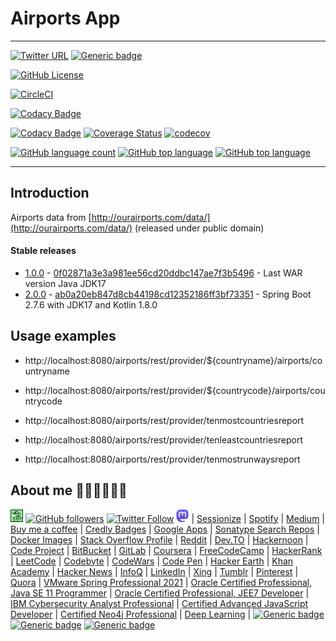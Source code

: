 # Airports App

---

[![Twitter URL](https://img.shields.io/twitter/url?logoColor=blue&style=social&url=https%3A%2F%2Fimg.shields.io%2Ftwitter%2Furl%3Fstyle%3Dsocial)](https://twitter.com/intent/tweet?text=%20Checkout%20this%20%40github%20repo%20by%20%40joaofse%20%F0%9F%91%A8%F0%9F%8F%BD%E2%80%8D%F0%9F%92%BB%3A%20https%3A//bitbucket.org/jesperancinha/airports-app/src/master/)
[![Generic badge](https://img.shields.io/static/v1.svg?label=GitHub&message=Airports%20App%20🛬&color=informational)](https://github.com/jesperancinha/airports-app)

[![GitHub License](https://img.shields.io/badge/license-Apache%20License%202.0-blue.svg?style=flat)](https://www.apache.org/licenses/LICENSE-2.0)

[![CircleCI](https://dl.circleci.com/status-badge/img/gh/jesperancinha/airports-app/tree/main.svg?style=svg)](https://dl.circleci.com/status-badge/redirect/gh/jesperancinha/airports-app/tree/main)

[![Codacy Badge](https://app.codacy.com/project/badge/Grade/0d1a86c060c540b5a64f296b11ad708d)](https://www.codacy.com/gh/jesperancinha/airports-app/dashboard?utm_source=github.com&amp;utm_medium=referral&amp;utm_content=jesperancinha/airports-app&amp;utm_campaign=Badge_Grade)

[![Codacy Badge](https://app.codacy.com/project/badge/Coverage/0d1a86c060c540b5a64f296b11ad708d)](https://www.codacy.com/gh/jesperancinha/airports-app/dashboard?utm_source=github.com&utm_medium=referral&utm_content=jesperancinha/airports-app&utm_campaign=Badge_Coverage)
[![Coverage Status](https://coveralls.io/repos/github/jesperancinha/airports-app/badge.svg?branch=main)](https://coveralls.io/github/jesperancinha/airports-app?branch=main)
[![codecov](https://codecov.io/gh/jesperancinha/airports-app/branch/main/graph/badge.svg?token=O6LV4EwTPv)](https://codecov.io/gh/jesperancinha/airports-app)

[![GitHub language count](https://img.shields.io/github/languages/count/jesperancinha/airports-app.svg)](#)
[![GitHub top language](https://img.shields.io/github/languages/top/jesperancinha/airports-app.svg)](#)
[![GitHub top language](https://img.shields.io/github/languages/code-size/jesperancinha/airports-app.svg)](#)

---

## Introduction

Airports data from [http://ourairports.com/data/](http://ourairports.com/data/) (released under public domain)

#### Stable releases

-   [1.0.0](https://github.com/jesperancinha/airports-app/tree/1.0.0) - [0f02871a3e3a981ee56cd20ddbc147ae7f3b5496](https://github.com/jesperancinha/airports-app/tree/1.0.0) - Last WAR version Java JDK17
-   [2.0.0](https://github.com/jesperancinha/airports-app/tree/2.0.0) - [ab0a20eb847d8cb44198cd12352186ff3bf73351](https://github.com/jesperancinha/airports-app/tree/2.0.0) - Spring Boot 2.7.6 with JDK17 and Kotlin 1.8.0

## Usage examples

* http://localhost:8080/airports/rest/provider/${countryname}/airports/countryname

* http://localhost:8080/airports/rest/provider/${countrycode}/airports/countrycode

* http://localhost:8080/airports/rest/provider/tenmostcountriesreport

* http://localhost:8080/airports/rest/provider/tenleastcountriesreport

* http://localhost:8080/airports/rest/provider/tenmostrunwaysreport

## About me 👨🏽‍💻🚀🏳️‍🌈

[![alt text](https://raw.githubusercontent.com/jesperancinha/project-signer/master/project-signer-templates/icons-20/JEOrgLogo-20.png "João Esperancinha Homepage")](http://joaofilipesabinoesperancinha.nl)
[![GitHub followers](https://img.shields.io/github/followers/jesperancinha.svg?label=Jesperancinha&style=social "GitHub")](https://github.com/jesperancinha)
[![Twitter Follow](https://img.shields.io/twitter/follow/joaofse?label=João%20Esperancinha&style=social "Twitter")](https://twitter.com/joaofse)
[![alt text](https://raw.githubusercontent.com/jesperancinha/project-signer/master/project-signer-templates/icons-20/mastodon-20.png "Mastodon")](https://masto.ai/@jesperancinha)
| [Sessionize](https://sessionize.com/joao-esperancinha/)
| [Spotify](https://open.spotify.com/user/jlnozkcomrxgsaip7yvffpqqm?si=b54b89eae8894960)
| [Medium](https://medium.com/@jofisaes)
| [Buy me a coffee](https://www.buymeacoffee.com/jesperancinha)
| [Credly Badges](https://www.credly.com/users/joao-esperancinha)
| [Google Apps](https://play.google.com/store/apps/developer?id=Joao+Filipe+Sabino+Esperancinha)
| [Sonatype Search Repos](https://search.maven.org/search?q=org.jesperancinha)
| [Docker Images](https://hub.docker.com/u/jesperancinha)
| [Stack Overflow Profile](https://stackoverflow.com/users/3702839/joao-esperancinha)
| [Reddit](https://www.reddit.com/user/jesperancinha/)
| [Dev.TO](https://dev.to/jofisaes)
| [Hackernoon](https://hackernoon.com/@jesperancinha)
| [Code Project](https://www.codeproject.com/Members/jesperancinha)
| [BitBucket](https://bitbucket.org/jesperancinha)
| [GitLab](https://gitlab.com/jesperancinha)
| [Coursera](https://www.coursera.org/user/da3ff90299fa9297e283ee8e65364ffb)
| [FreeCodeCamp](https://www.freecodecamp.org/jofisaes)
| [HackerRank](https://www.hackerrank.com/jofisaes)
| [LeetCode](https://leetcode.com/jofisaes)
| [Codebyte](https://coderbyte.com/profile/jesperancinha)
| [CodeWars](https://www.codewars.com/users/jesperancinha)
| [Code Pen](https://codepen.io/jesperancinha)
| [Hacker Earth](https://www.hackerearth.com/@jofisaes)
| [Khan Academy](https://www.khanacademy.org/profile/jofisaes)
| [Hacker News](https://news.ycombinator.com/user?id=jesperancinha)
| [InfoQ](https://www.infoq.com/profile/Joao-Esperancinha.2/)
| [LinkedIn](https://www.linkedin.com/in/joaoesperancinha/)
| [Xing](https://www.xing.com/profile/Joao_Esperancinha/cv)
| [Tumblr](https://jofisaes.tumblr.com/)
| [Pinterest](https://nl.pinterest.com/jesperancinha/)
| [Quora](https://nl.quora.com/profile/Jo%C3%A3o-Esperancinha)
| [VMware Spring Professional 2021](https://www.credly.com/badges/762fa7a4-9cf4-417d-bd29-7e072d74cdb7)
| [Oracle Certified Professional, Java SE 11 Programmer](https://www.credly.com/badges/87609d8e-27c5-45c9-9e42-60a5e9283280)
| [Oracle Certified Professional, JEE7 Developer](https://www.credly.com/badges/27a14e06-f591-4105-91ca-8c3215ef39a2)
| [IBM Cybersecurity Analyst Professional](https://www.credly.com/badges/ad1f4abe-3dfa-4a8c-b3c7-bae4669ad8ce)
| [Certified Advanced JavaScript Developer](https://cancanit.com/certified/1462/)
| [Certified Neo4j Professional](https://graphacademy.neo4j.com/certificates/c279afd7c3988bd727f8b3acb44b87f7504f940aac952495ff827dbfcac024fb.pdf)
| [Deep Learning](https://www.credly.com/badges/8d27e38c-869d-4815-8df3-13762c642d64)
| [![Generic badge](https://img.shields.io/static/v1.svg?label=GitHub&message=JEsperancinhaOrg&color=yellow "jesperancinha.org dependencies")](https://github.com/JEsperancinhaOrg)
[![Generic badge](https://img.shields.io/static/v1.svg?label=All%20Badges&message=Badges&color=red "All badges")](https://joaofilipesabinoesperancinha.nl/badges)
[![Generic badge](https://img.shields.io/static/v1.svg?label=Status&message=Project%20Status&color=red "Project statuses")](https://github.com/jesperancinha/project-signer/blob/master/project-signer-quality/Build.md)
